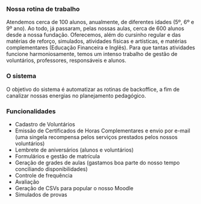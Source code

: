 ### Nossa rotina de trabalho

Atendemos cerca de 100 alunos, anualmente, de diferentes idades (5º, 6º e 9º ano). Ao todo, já passaram, pelas nossas aulas, cerca de 600 alunos desde a nossa fundação. Oferecemos, além do cursinho regular e das matérias de reforço, simulados, atividades físicas e artísticas, e matérias complementares (Educação Financeira e Inglês). Para que tantas atividades funcione harmoniosamente, temos um intenso trabalho de gestão de voluntários, professores, responsáveis e alunos.

### O sistema

O objetivo do sistema é automatizar as rotinas de backoffice, a fim de canalizar nossas energias no planejamento pedagógico.

### Funcionalidades

* Cadastro de Voluntários
* Emissão de Certificados de Horas Complementares e envio por e-mail (uma singela recompensa pelos serviços prestados pelos nossos voluntários)
* Lembrete de aniversários (alunos e voluntários)
* Formulários e gestão de matrícula
* Geração de grades de aulas (gastamos boa parte do nosso tempo conciliando disponibilidades)
* Controle de frequência
* Avaliação
* Geração de CSVs para popular o nosso Moodle
* Simulados de provas
